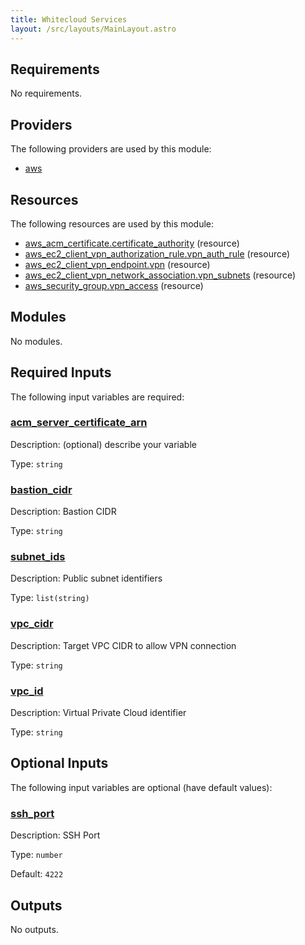 ```yaml
---
title: Whitecloud Services
layout: /src/layouts/MainLayout.astro
---
```




## Requirements

No requirements.

## Providers

The following providers are used by this module:

- <a name="provider_aws"></a> [aws](#provider\_aws)

## Resources

The following resources are used by this module:

- [aws_acm_certificate.certificate_authority](https://registry.terraform.io/providers/hashicorp/aws/latest/docs/resources/acm_certificate) (resource)
- [aws_ec2_client_vpn_authorization_rule.vpn_auth_rule](https://registry.terraform.io/providers/hashicorp/aws/latest/docs/resources/ec2_client_vpn_authorization_rule) (resource)
- [aws_ec2_client_vpn_endpoint.vpn](https://registry.terraform.io/providers/hashicorp/aws/latest/docs/resources/ec2_client_vpn_endpoint) (resource)
- [aws_ec2_client_vpn_network_association.vpn_subnets](https://registry.terraform.io/providers/hashicorp/aws/latest/docs/resources/ec2_client_vpn_network_association) (resource)
- [aws_security_group.vpn_access](https://registry.terraform.io/providers/hashicorp/aws/latest/docs/resources/security_group) (resource)

## Modules

No modules.

## Required Inputs

The following input variables are required:

### <a name="input_acm_server_certificate_arn"></a> [acm\_server\_certificate\_arn](#input\_acm\_server\_certificate\_arn)

Description: (optional) describe your variable

Type: `string`

### <a name="input_bastion_cidr"></a> [bastion\_cidr](#input\_bastion\_cidr)

Description: Bastion CIDR

Type: `string`

### <a name="input_subnet_ids"></a> [subnet\_ids](#input\_subnet\_ids)

Description: Public subnet identifiers

Type: `list(string)`

### <a name="input_vpc_cidr"></a> [vpc\_cidr](#input\_vpc\_cidr)

Description: Target VPC CIDR to allow VPN connection

Type: `string`

### <a name="input_vpc_id"></a> [vpc\_id](#input\_vpc\_id)

Description: Virtual Private Cloud identifier

Type: `string`

## Optional Inputs

The following input variables are optional (have default values):

### <a name="input_ssh_port"></a> [ssh\_port](#input\_ssh\_port)

Description: SSH Port

Type: `number`

Default: `4222`

## Outputs

No outputs.



